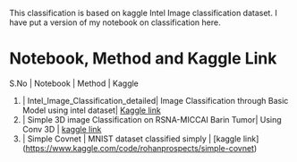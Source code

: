This classification is based on kaggle Intel Image classification dataset. I have put a version of my notebook on classification here. 

# Notebook, Method and Kaggle Link 

S.No | Notebook | Method | Kaggle 
1. | Intel_Image_Classification_detailed|  Image Classification through Basic Model using intel dataset| [Kaggle link](https://www.kaggle.com/code/rohanprospects/intel-image-classification-detailed)
2. | Simple 3D image Classification on RSNA-MICCAI Barin Tumor| Using Conv 3D | [kaggle link](https://www.kaggle.com/code/rohanprospects/simple-3d-image-classification-model)
3. | Simple Covnet | MNIST dataset classified simply | [kaggle link] (https://www.kaggle.com/code/rohanprospects/simple-covnet)

